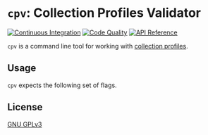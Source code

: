 # `cpv`: Collection Profiles Validator

[![Continuous Integration](https://github.com/rexagod/cpv/workflows/ci/badge.svg)](https://github.com/rexagod/cpv/actions)
[![Code Quality](https://goreportcard.com/badge/github.com/rexagod/cpv)](https://goreportcard.com/report/github.com/rexagod/cpv)
[![API Reference](https://pkg.go.dev/badge/github.com/rexagod/cpv.svg)](https://pkg.go.dev/github.com/rexagod/cpv)

`cpv` is a command line tool for working with [collection profiles](https://github.com/openshift/enhancements/blob/719b231e3b06cf274e77f0d89e46a0d258002572/enhancements/monitoring/scrape-profiles.md?plain=1).

## Usage

`cpv` expects the following set of flags.

<!-- help.md -->
## License

[GNU GPLv3](LICENSE)
